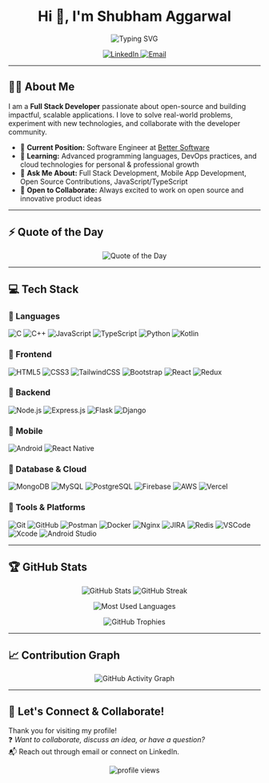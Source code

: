 <h1 align="center">Hi 👋, I'm Shubham Aggarwal</h1>
<p align="center">
  <img src="https://readme-typing-svg.herokuapp.com?font=Fira+Code&size=22&pause=100&color=F5F5F5&center=true&vCenter=true&width=435&lines=Full+Stack+Developer;Mobile+App+Developer;Programmer;Tech+Enthusiast;Tech+Savvy" alt="Typing SVG" />
</p>

<p align="center">
  <a href="https://linkedin.com/in/shubhamaggarwal0812" target="_blank">
    <img src="https://img.shields.io/badge/LinkedIn-blue?style=for-the-badge&logo=linkedin" alt="LinkedIn" />
  </a>
  <a href="mailto:shubhamaggarwal0812@gmail.com">
    <img src="https://img.shields.io/badge/Email-%23D14836?style=for-the-badge&logo=gmail&logoColor=white" alt="Email"/>
  </a>
</p>

---

## 👨‍💻 About Me

I am a **Full Stack Developer** passionate about open-source and building impactful, scalable applications. I love to solve real-world problems, experiment with new technologies, and collaborate with the developer community.

- 🔭 **Current Position:** Software Engineer at [Better Software](https://www.bettrsw.com)
- 🌱 **Learning:** Advanced programming languages, DevOps practices, and cloud technologies for personal & professional growth
- 💬 **Ask Me About:** Full Stack Development, Mobile App Development, Open Source Contributions, JavaScript/TypeScript
- 🤝 **Open to Collaborate:** Always excited to work on open source and innovative product ideas

---

## ⚡ Quote of the Day

<p align="center">
  <img src="https://quotes-github-readme.vercel.app/api?type=horizontal&theme=dark" alt="Quote of the Day" />
</p>

---

## 💻 Tech Stack

### 🔹 Languages
![C](https://img.shields.io/badge/-C-111?style=flat-square&logo=c&logoColor=white)
![C++](https://img.shields.io/badge/-C++-00599C?style=flat-square&logo=c%2B%2B&logoColor=white)
![JavaScript](https://img.shields.io/badge/-JavaScript-f7df1e?style=flat-square&logo=javascript&logoColor=black)
![TypeScript](https://img.shields.io/badge/-TypeScript-3178c6?style=flat-square&logo=typescript&logoColor=white)
![Python](https://img.shields.io/badge/-Python-3776AB?style=flat-square&logo=python&logoColor=white)
![Kotlin](https://img.shields.io/badge/-Kotlin-7F52FF?style=flat-square&logo=kotlin&logoColor=white)

### 🔹 Frontend
![HTML5](https://img.shields.io/badge/-HTML5-E34F26?style=flat-square&logo=html5&logoColor=white)
![CSS3](https://img.shields.io/badge/-CSS3-1572B6?style=flat-square&logo=css3&logoColor=white)
![TailwindCSS](https://img.shields.io/badge/-Tailwind%20CSS-06b6d4?style=flat-square&logo=tailwindcss&logoColor=white)
![Bootstrap](https://img.shields.io/badge/-Bootstrap-563d7c?style=flat-square&logo=bootstrap&logoColor=white)
![React](https://img.shields.io/badge/-React-20232a?style=flat-square&logo=react&logoColor=61DBFB)
![Redux](https://img.shields.io/badge/-Redux-764abc?style=flat-square&logo=redux&logoColor=white)

### 🔹 Backend
![Node.js](https://img.shields.io/badge/-Node.js-339933?style=flat-square&logo=node.js&logoColor=white)
![Express.js](https://img.shields.io/badge/-Express.js-111?style=flat-square&logo=express&logoColor=white)
![Flask](https://img.shields.io/badge/-Flask-000?style=flat-square&logo=flask&logoColor=white)
![Django](https://img.shields.io/badge/-Django-092e20?style=flat-square&logo=django&logoColor=white)

### 🔹 Mobile
![Android](https://img.shields.io/badge/-Android-3DDC84?style=flat-square&logo=android&logoColor=white)
![React Native](https://img.shields.io/badge/-React%20Native-20232a?style=flat-square&logo=react&logoColor=61DBFB)

### 🔹 Database & Cloud
![MongoDB](https://img.shields.io/badge/-MongoDB-47A248?style=flat-square&logo=mongodb&logoColor=white)
![MySQL](https://img.shields.io/badge/-MySQL-005C84?style=flat-square&logo=mysql&logoColor=white)
![PostgreSQL](https://img.shields.io/badge/-PostgreSQL-336791?style=flat-square&logo=postgresql&logoColor=white)
![Firebase](https://img.shields.io/badge/-Firebase-ffca28?style=flat-square&logo=firebase&logoColor=white)
![AWS](https://img.shields.io/badge/-AWS-232F3E?style=flat-square&logo=amazon-aws&logoColor=white)
![Vercel](https://img.shields.io/badge/-Vercel-000?style=flat-square&logo=vercel&logoColor=white)

### 🔹 Tools & Platforms
![Git](https://img.shields.io/badge/-Git-F05032?style=flat-square&logo=git&logoColor=white)
![GitHub](https://img.shields.io/badge/-GitHub-181717?style=flat-square&logo=github&logoColor=white)
![Postman](https://img.shields.io/badge/-Postman-FF6C37?style=flat-square&logo=postman&logoColor=white)
![Docker](https://img.shields.io/badge/-Docker-2496ED?style=flat-square&logo=docker&logoColor=white)
![Nginx](https://img.shields.io/badge/-Nginx-009639?style=flat-square&logo=nginx&logoColor=white)
![JIRA](https://img.shields.io/badge/-JIRA-0052CC?style=flat-square&logo=jira&logoColor=white)
![Redis](https://img.shields.io/badge/-Redis-DC382D?style=flat-square&logo=redis&logoColor=white)
![VSCode](https://img.shields.io/badge/-VSCode-007ACC?style=flat-square&logo=visual-studio-code&logoColor=white)
![Xcode](https://img.shields.io/badge/-Xcode-1575F9?style=flat-square&logo=xcode&logoColor=white)
![Android Studio](https://img.shields.io/badge/-Android%20Studio-3DDC84?style=flat-square&logo=androidstudio&logoColor=white)

---

## 🏆 GitHub Stats

<p align="center">
  <img src="https://github-readme-stats.vercel.app/api?username=ShubhamAggarwal0812&show_icons=true&theme=dark&hide_border=true" alt="GitHub Stats" />
  <img src="https://github-readme-streak-stats.herokuapp.com/?user=ShubhamAggarwal0812&theme=dark&hide_border=true" alt="GitHub Streak" />
</p>

<p align="center">
  <img src="https://github-readme-stats.vercel.app/api/top-langs/?username=ShubhamAggarwal0812&layout=compact&theme=dark&hide_border=true" alt="Most Used Languages" />
</p>

<p align="center">
  <img src="https://github-profile-trophy.vercel.app/?username=ShubhamAggarwal0812&theme=darkhub&no-frame=true&row=1&column=4" alt="GitHub Trophies" />
</p>

---

## 📈 Contribution Graph

<p align="center">
  <img src="https://github-readme-activity-graph.vercel.app/graph?username=ShubhamAggarwal0812&theme=react-dark&hide_border=true" alt="GitHub Activity Graph"/>
</p>

---

## 🙌 Let's Connect & Collaborate!

Thank you for visiting my profile!  
❓ *Want to collaborate, discuss an idea, or have a question?*  
📬 Reach out through email or connect on LinkedIn.

<p align="center">
  <img src="https://komarev.com/ghpvc/?username=ShubhamAggarwal0812&label=Profile%20views&color=0e75b6&style=flat" alt="profile views" />
</p>
